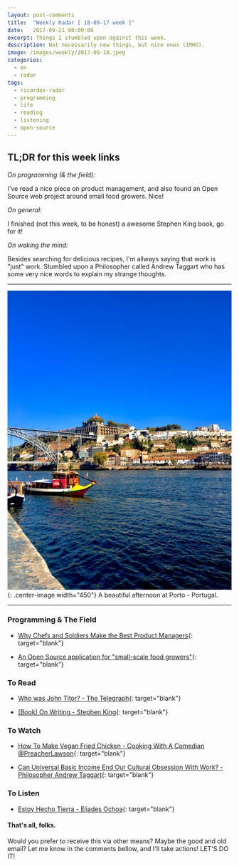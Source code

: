 ```yaml
---
layout: post-comments
title:  "Weekly Radar [ 18-09-17 week ]"
date:   2017-09-21 00:00:00
excerpt: Things I stumbled upon against this week.
description: Not necessarily new things, but nice ones (IMHO).
image: /images/weekly/2017-09-18.jpeg
categories:
  - en
  - radar
tags:
  - ricardos-radar
  - programming
  - life
  - reading
  - listening
  - open-source
---
```


## TL;DR for this week links

_On programming (& the field):_

I've read a nice piece on product management,
and also found an Open Source web project around small food growers. Nice!

_On general:_

I finished (not this week, to be honest) a awesome Stephen King book, go for it!

_On waking the mind:_

Besides searching for delicious recipes,
I'm allways saying that work is "just" work.
Stumbled upon a Philosopher called Andrew Taggart
who has some very nice words
to explain my strange thoughts.

---

![Porto - São Nicolau - Portugal (13/09/2017)](/images/weekly/2017-09-18.jpeg){: .center-image width="450"}
A beautiful afternoon at Porto - Portugal.<br />

---


### Programming & The Field

  - [Why Chefs and Soldiers Make the Best Product Managers](http://firstround.com/review/why-soldiers-and-chefs-make-the-best-product-managers){: target="blank"}

  - [An Open Source application for "small-scale food growers"](https://github.com/Growstuff/growstuff){: target="blank"}

### To Read

  - [Who was John Titor? - The Telegraph](http://www.telegraph.co.uk/news/science/11945420/Who-was-John-Titor-the-time-traveller-who-came-from-2036-to-warn-us-of-a-nuclear-war.html){: target="blank"}

  - [(Book) On Writing - Stephen King](https://www.amazon.com/Writing-Memoir-Craft-Stephen-King-ebook/dp/B003BVFZ4Q/ref=tmm_kin_swatch_0?_encoding=UTF8&qid=&sr=){: target="blank"}

### To Watch

  - [How To Make Vegan Fried Chicken - Cooking With A Comedian @PreacherLawson](https://www.youtube.com/watch?v=rpobL3EM2Zw){: target="blank"}

  - [Can Universal Basic Income End Our Cultural Obsession With Work? - Philosopher Andrew Taggart](https://www.youtube.com/watch?v=AWistojFP3w){: target="blank"}

### To Listen

  - [Estoy Hecho Tierra - Eliades Ochoa](https://www.youtube.com/watch?v=zWjYluOH51o){: target="blank"}

#### That's all, folks.

Would you prefer to
receive this via other means?
Maybe the good and old email?
Let me know in the comments bellow,
and I'll take actions!
LET'S DO IT!
